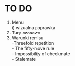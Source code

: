 # TO DO
1. Menu <br/>
  i) wizualna poprawka
2. Tury czasowe
3. Warunki remisu<br/>
<t/>-Threefold repetition<br/>
<t/>- The fifty-move rule<br/>
<t/>- Impossibility of checkmate<br/>
<t/>- Stalemate<br/>
